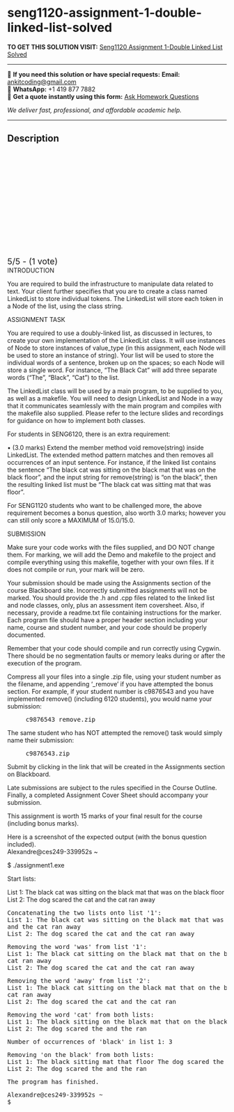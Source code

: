 # seng1120-assignment-1-double-linked-list-solved
**TO GET THIS SOLUTION VISIT:** [Seng1120 Assignment 1-Double Linked List Solved](https://www.ankitcodinghub.com/product/seng1120-assignment-1-double-linked-list-solved/)


---

📩 **If you need this solution or have special requests:** **Email:** ankitcoding@gmail.com  
📱 **WhatsApp:** +1 419 877 7882  
📄 **Get a quote instantly using this form:** [Ask Homework Questions](https://www.ankitcodinghub.com/services/ask-homework-questions/)

*We deliver fast, professional, and affordable academic help.*

---

<h2>Description</h2>



<div class="kk-star-ratings kksr-auto kksr-align-center kksr-valign-top" data-payload="{&quot;align&quot;:&quot;center&quot;,&quot;id&quot;:&quot;97777&quot;,&quot;slug&quot;:&quot;default&quot;,&quot;valign&quot;:&quot;top&quot;,&quot;ignore&quot;:&quot;&quot;,&quot;reference&quot;:&quot;auto&quot;,&quot;class&quot;:&quot;&quot;,&quot;count&quot;:&quot;1&quot;,&quot;legendonly&quot;:&quot;&quot;,&quot;readonly&quot;:&quot;&quot;,&quot;score&quot;:&quot;5&quot;,&quot;starsonly&quot;:&quot;&quot;,&quot;best&quot;:&quot;5&quot;,&quot;gap&quot;:&quot;4&quot;,&quot;greet&quot;:&quot;Rate this product&quot;,&quot;legend&quot;:&quot;5\/5 - (1 vote)&quot;,&quot;size&quot;:&quot;24&quot;,&quot;title&quot;:&quot;Seng1120 Assignment 1-Double Linked List Solved&quot;,&quot;width&quot;:&quot;138&quot;,&quot;_legend&quot;:&quot;{score}\/{best} - ({count} {votes})&quot;,&quot;font_factor&quot;:&quot;1.25&quot;}">

<div class="kksr-stars">

<div class="kksr-stars-inactive">
            <div class="kksr-star" data-star="1" style="padding-right: 4px">


<div class="kksr-icon" style="width: 24px; height: 24px;"></div>
        </div>
            <div class="kksr-star" data-star="2" style="padding-right: 4px">


<div class="kksr-icon" style="width: 24px; height: 24px;"></div>
        </div>
            <div class="kksr-star" data-star="3" style="padding-right: 4px">


<div class="kksr-icon" style="width: 24px; height: 24px;"></div>
        </div>
            <div class="kksr-star" data-star="4" style="padding-right: 4px">


<div class="kksr-icon" style="width: 24px; height: 24px;"></div>
        </div>
            <div class="kksr-star" data-star="5" style="padding-right: 4px">


<div class="kksr-icon" style="width: 24px; height: 24px;"></div>
        </div>
    </div>

<div class="kksr-stars-active" style="width: 138px;">
            <div class="kksr-star" style="padding-right: 4px">


<div class="kksr-icon" style="width: 24px; height: 24px;"></div>
        </div>
            <div class="kksr-star" style="padding-right: 4px">


<div class="kksr-icon" style="width: 24px; height: 24px;"></div>
        </div>
            <div class="kksr-star" style="padding-right: 4px">


<div class="kksr-icon" style="width: 24px; height: 24px;"></div>
        </div>
            <div class="kksr-star" style="padding-right: 4px">


<div class="kksr-icon" style="width: 24px; height: 24px;"></div>
        </div>
            <div class="kksr-star" style="padding-right: 4px">


<div class="kksr-icon" style="width: 24px; height: 24px;"></div>
        </div>
    </div>
</div>


<div class="kksr-legend" style="font-size: 19.2px;">
            5/5 - (1 vote)    </div>
    </div>
<div class="page" title="Page 1">
<div class="layoutArea">
<div class="column">
INTRODUCTION

You are required to build the infrastructure to manipulate data related to text. Your client further specifies that you are to create a class named LinkedList to store individual tokens. The LinkedList will store each token in a Node of the list, using the class string.

ASSIGNMENT TASK

You are required to use a doubly-linked list, as discussed in lectures, to create your own implementation of the LinkedList class. It will use instances of Node to store instances of value_type (in this assignment, each Node will be used to store an instance of string). Your list will be used to store the individual words of a sentence, broken up on the spaces; so each Node will store a single word. For instance, “The Black Cat” will add three separate words (“The”, “Black”, “Cat”) to the list.

The LinkedList class will be used by a main program, to be supplied to you, as well as a makefile. You will need to design LinkedList and Node in a way that it communicates seamlessly with the main program and compiles with the makefile also supplied. Please refer to the lecture slides and recordings for guidance on how to implement both classes.

For students in SENG6120, there is an extra requirement:

• (3.0 marks) Extend the member method void remove(string) inside LinkedList. The extended method pattern matches and then removes all occurrences of an input sentence. For instance, if the linked list contains the sentence “The black cat was sitting on the black mat that was on the black floor”, and the input string for remove(string) is “on the black”, then the resulting linked list must be “The black cat was sitting mat that was floor”.

For SENG1120 students who want to be challenged more, the above requirement becomes a bonus question, also worth 3.0 marks; however you can still only score a MAXIMUM of 15.0/15.0.

</div>
</div>
</div>
<div class="page" title="Page 2">
<div class="layoutArea">
<div class="column">
SUBMISSION

Make sure your code works with the files supplied, and DO NOT change them. For marking, we will add the Demo and makefile to the project and compile everything using this makefile, together with your own files. If it does not compile or run, your mark will be zero.

Your submission should be made using the Assignments section of the course Blackboard site. Incorrectly submitted assignments will not be marked. You should provide the .h and .cpp files related to the linked list and node classes, only, plus an assessment item coversheet. Also, if necessary, provide a readme.txt file containing instructions for the marker. Each program file should have a proper header section including your name, course and student number, and your code should be properly documented.

Remember that your code should compile and run correctly using Cygwin. There should be no segmentation faults or memory leaks during or after the execution of the program.

Compress all your files into a single .zip file, using your student number as the filename, and appending ‘_remove’ if you have attempted the bonus section. For example, if your student number is c9876543 and you have implemented remove() (including 6120 students), you would name your submission:

<pre>     c9876543_remove.zip
</pre>
The same student who has NOT attempted the remove() task would simply name their submission:

<pre>     c9876543.zip
</pre>
Submit by clicking in the link that will be created in the Assignments section on Blackboard.

Late submissions are subject to the rules specified in the Course Outline. Finally, a completed Assignment Cover Sheet should accompany your submission.

This assignment is worth 15 marks of your final result for the course (including bonus marks).

</div>
</div>
</div>
<div class="page" title="Page 3">
<div class="layoutArea">
<div class="column">
Here is a screenshot of the expected output (with the bonus question included).

</div>
</div>
<div class="layoutArea">
<div class="column">
Alexandre@ces249-339952s ~

$ ./assignment1.exe

Start lists:

List 1: The black cat was sitting on the black mat that was on the black floor List 2: The dog scared the cat and the cat ran away

<pre>Concatenating the two lists onto list '1':
List 1: The black cat was sitting on the black mat that was on the black floor The dog scared the cat
and the cat ran away
List 2: The dog scared the cat and the cat ran away
</pre>
<pre>Removing the word 'was' from list '1':
List 1: The black cat sitting on the black mat that on the black floor The dog scared the cat and the
cat ran away
List 2: The dog scared the cat and the cat ran away
</pre>
<pre>Removing the word 'away' from list '2':
List 1: The black cat sitting on the black mat that on the black floor The dog scared the cat and the
cat ran away
List 2: The dog scared the cat and the cat ran
</pre>
<pre>Removing the word 'cat' from both lists:
List 1: The black sitting on the black mat that on the black floor The dog scared the and the ran away
List 2: The dog scared the and the ran
</pre>
<pre>Number of occurrences of 'black' in list 1: 3
</pre>
<pre>Removing 'on the black' from both lists:
List 1: The black sitting mat that floor The dog scared the and the ran away
List 2: The dog scared the and the ran
</pre>
<pre>The program has finished.
</pre>
<pre>Alexandre@ces249-339952s ~
$
</pre>
</div>
</div>
</div>
